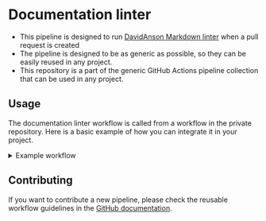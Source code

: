 # Documentation linter

- This pipeline is designed to run [DavidAnson Markdown linter](https://github.com/DavidAnson/markdownlint?tab=readme-ov-file#markdownlint)
when a pull request is created
- The pipeline is designed to be as generic as possible, so they can be easily reused in any project.
- This repository is a part of the generic GitHub Actions pipeline collection that can be used in any project.

## Usage

The documentation linter workflow is called from a workflow in the private repository.
Here is a basic example of how you can integrate it in your project.

<details>
  <summary>Example workflow</summary>

This workflow is executed automatically when a pull request is created or updated that includes changes to Markdown files (**.md).

```yml
name: Documentation linter

on:
    pull_request:
        paths:
            - '**.md'

jobs:
    documentation-linter:
    uses: minvws/workflow-documentation-linter/.github/workflows/repo-sync.yml@main
```

</details>

## Contributing

If you want to contribute a new pipeline, please check the reusable workflow guidelines in the
[GitHub documentation](https://docs.github.com/en/actions/using-workflows/reusing-workflows#creating-a-reusable-workflow).
